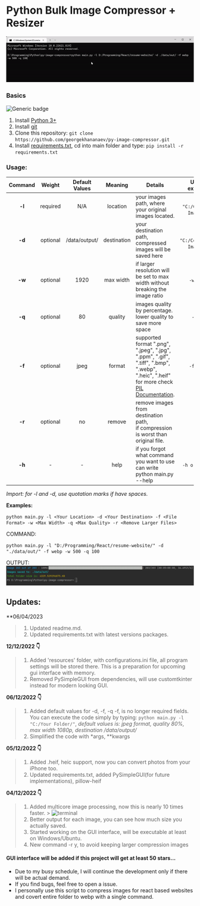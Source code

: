 # Python Bulk Image Compressor + Resizer

![animation](https://github.com/georgekhananaev/py-image-compressor/blob/main/screenshots/animation.gif?raw=true)

### Basics

![Generic badge](https://img.shields.io/badge/Python_3.11-Supported-green.svg)

1. Install [Python 3+](https://www.python.org/downloads/)
2. Install [git](https://github.com/georgekhananaev/py-image-compressor)
3. Clone this repository: ```git clone https://github.com/georgekhananaev/py-image-compressor.git```
4. Install [requirements.txt](https://note.nkmk.me/en/python-pip-install-requirements/), cd into main folder and
   type: ```pip install -r requirements.txt```

### Usage:

| Command |  Weight  | Default Values |   Meaning   | Details                                                                                                                                                                                                                 |        Usage example         |
|:-------:|:--------:|:--------------:|:-----------:|-------------------------------------------------------------------------------------------------------------------------------------------------------------------------------------------------------------------------|:----------------------------:|
| **-l**  | required |      N/A       |  location   | your images path, where your original images located.                                                                                                                                                                   |  `-l "C:/Original Images/"`  |
| **-d**  | optional | /data/output/  | destination | your destination path, compressed images will be saved here                                                                                                                                                             | `-d "C:/Compressed Images/"` |
| **-w**  | optional |      1920      |  max width  | if larger resolution will be set to max width without breaking the image ratio                                                                                                                                          |          `-w 1920`           |
| **-q**  | optional |       80       |   quality   | images quality by percentage.<br/>lower quality to save more space                                                                                                                                                      |           `-q 80`            |
| **-f**  | optional |      jpeg      |   format    | supported format ".png", ".jpeg", ".jpg", ".ppm", ".gif", ".tiff", ".bmp", ".webp", ".heic", ".heif" <br/>for more check [PIL Documentation](https://pillow.readthedocs.io/en/stable/handbook/image-file-formats.html). |          `-f jpeg`           |
| **-r**  | optional |       no       |   remove    | remove images from destination path, <br/>if compression is worst than original file.                                                                                                                                   |            `-r y`            |
| **-h**  |    -     |       -        |    help     | if you forgot what command you want to use can write python main.py --help                                                                                                                                              |        `-h or --help`        |

_Import: for -l and -d, use quotation marks if have spaces._

**Examples:**

```
python main.py -l <Your Location> -d <Your Destination> -f <File Format> -w <Max Width> -q <Max Quality> -r <Remove Larger Files>
```

COMMAND:

```
python main.py -l "D:/Programming/React/resume-website/" -d "./data/out/" -f webp -w 500 -q 100
```

OUTPUT:
![terminal](https://github.com/georgekhananaev/py-image-compressor/blob/main/screenshots/screenshot.jpg?raw=true)

## Updates:

**06/04/2023
> 1. Updated readme.md.
> 2. Updated requirements.txt with latest versions packages.

**12/12/2022 👇️**
> 1. Added 'resources' folder, with configurations.ini file, all program settings will be stored there. This is a
     preparation for upcoming gui interface with memory.
> 2. Removed PySimpleGUI from dependencies, will use customtkinter instead for modern looking GUI.

**06/12/2022 👇️**
> 1. Added default values for -d, -f, -q -f, is no longer required fields. You can execute the code simply by
     typing: `python main.py -l "C:/Your Folder/"`, _default values is: jpeg format, quality 80%, max width 1080p,
     destination /data/output/_
> 2. Simplified the code with *args, **kwargs

**05/12/2022 👇️**
> 1. Added .heif, heic support, now you can convert photos from your iPhone too.
> 2. Updated requirements.txt, added PySimpleGUI(for future implementations), pillow-heif

**04/12/2022 👇️**
> 1. Added multicore image processing, now this is nearly 10 times faster.
     > ![terminal](https://github.com/georgekhananaev/py-image-compressor/blob/main/screenshots/multicore.gif?raw=true)
> 2. Better output for each image, you can see how much size you actually saved.
> 3. Started working on the GUI interface, will be executable at least on Windows/Ubuntu.
> 4. New command -r y, to avoid keeping larger compression images


#### GUI interface will be added if this project will get at least 50 stars...
- Due to my busy schedule, I will continue the development only if there will be actual demand.
- If you find bugs, feel free to open a issue.
- I personally use this script to compress images for react based websites and covert entire folder to webp with a single command.


